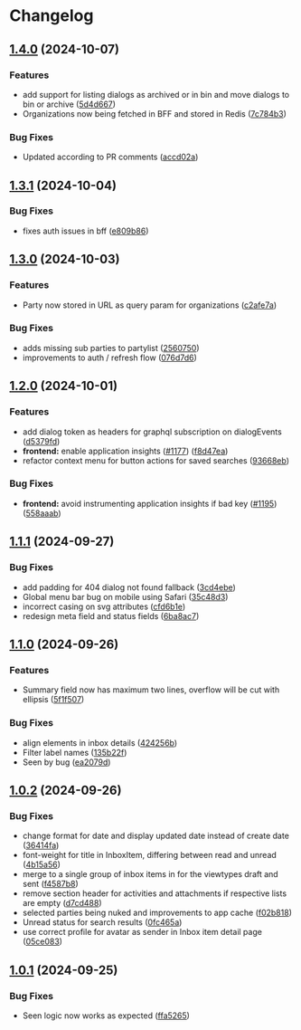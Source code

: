 # Changelog

## [1.4.0](https://github.com/digdir/dialogporten-frontend/compare/v1.3.1...v1.4.0) (2024-10-07)


### Features

* add support for listing dialogs as archived or in bin and move dialogs to bin or archive ([5d4d667](https://github.com/digdir/dialogporten-frontend/commit/5d4d66707a625aaa8bdcfb9a96d16994f984407e))
* Organizations now being fetched in BFF and stored in Redis ([7c784b3](https://github.com/digdir/dialogporten-frontend/commit/7c784b381dd9c1eb4698805c05aecb18160ec3fd))


### Bug Fixes

* Updated according to PR comments ([accd02a](https://github.com/digdir/dialogporten-frontend/commit/accd02a1e6ddf47be898ee5ea7aaf19204f0941b))

## [1.3.1](https://github.com/digdir/dialogporten-frontend/compare/v1.3.0...v1.3.1) (2024-10-04)


### Bug Fixes

* fixes auth issues in bff ([e809b86](https://github.com/digdir/dialogporten-frontend/commit/e809b8681a3c30be35607941223fa1a2aaec9986))

## [1.3.0](https://github.com/digdir/dialogporten-frontend/compare/v1.2.0...v1.3.0) (2024-10-03)


### Features

* Party now stored in URL as query param for organizations ([c2afe7a](https://github.com/digdir/dialogporten-frontend/commit/c2afe7a8e4707b2026a5108ed6cf78208271d698))


### Bug Fixes

* adds missing sub parties to partylist ([2560750](https://github.com/digdir/dialogporten-frontend/commit/2560750baffbc159e00694547b16602bb48ae249))
* improvements to auth / refresh flow ([076d7d6](https://github.com/digdir/dialogporten-frontend/commit/076d7d656ed66502caabffbeeae8b1b16e8ce813))

## [1.2.0](https://github.com/digdir/dialogporten-frontend/compare/v1.1.1...v1.2.0) (2024-10-01)


### Features

* add dialog token as headers for graphql subscription on dialogEvents ([d5379fd](https://github.com/digdir/dialogporten-frontend/commit/d5379fd6754d544b49607e9fbc97d868af5ac4f3))
* **frontend:** enable application insights ([#1177](https://github.com/digdir/dialogporten-frontend/issues/1177)) ([f8d47ea](https://github.com/digdir/dialogporten-frontend/commit/f8d47ea2c8ce4d6fd71d0eb689d079f70df2b74d))
* refactor context menu for button actions for saved searches ([93668eb](https://github.com/digdir/dialogporten-frontend/commit/93668ebe2e29e447b6c4023bfe2e124650575447))


### Bug Fixes

* **frontend:** avoid instrumenting application insights if bad key ([#1195](https://github.com/digdir/dialogporten-frontend/issues/1195)) ([558aaab](https://github.com/digdir/dialogporten-frontend/commit/558aaab53ef7257b85842e73b5d5b068b2d8ed82))

## [1.1.1](https://github.com/digdir/dialogporten-frontend/compare/v1.1.0...v1.1.1) (2024-09-27)


### Bug Fixes

* add padding for 404 dialog not found fallback ([3cd4ebe](https://github.com/digdir/dialogporten-frontend/commit/3cd4ebe6573b2a27008c1ade15660285c4c6d1eb))
* Global menu bar bug on mobile using Safari ([35c48d3](https://github.com/digdir/dialogporten-frontend/commit/35c48d3c18e0de88dacc77cdc560a2b718d1ec43))
* incorrect casing on svg attributes ([cfd6b1e](https://github.com/digdir/dialogporten-frontend/commit/cfd6b1eaa9889493fc551371310740492587cc34))
* redesign meta field and status fields ([6ba8ac7](https://github.com/digdir/dialogporten-frontend/commit/6ba8ac730e534b6f9bf6ebb3635c810c80f65e0e))

## [1.1.0](https://github.com/digdir/dialogporten-frontend/compare/v1.0.2...v1.1.0) (2024-09-26)


### Features

* Summary field now has maximum two lines, overflow will be cut with ellipsis ([5f1f507](https://github.com/digdir/dialogporten-frontend/commit/5f1f507c33b97c464f14afbb62fcda59a8341671))


### Bug Fixes

* align elements in inbox details ([424256b](https://github.com/digdir/dialogporten-frontend/commit/424256b8f3908b0d175c2f76bf527c23c48face9))
* Filter label names ([135b22f](https://github.com/digdir/dialogporten-frontend/commit/135b22f8088862f87773168493eef8cbbd540071))
* Seen by bug ([ea2079d](https://github.com/digdir/dialogporten-frontend/commit/ea2079d8cca2a409ba56bc206ff390edba2ce9f7))

## [1.0.2](https://github.com/digdir/dialogporten-frontend/compare/v1.0.1...v1.0.2) (2024-09-26)


### Bug Fixes

* change format for date and display updated date instead of create date ([36414fa](https://github.com/digdir/dialogporten-frontend/commit/36414fae59eb55fa4a72bdd2b76e6f9297ab4b7a))
* font-weight for title in InboxItem, differing between read and unread ([4b15a56](https://github.com/digdir/dialogporten-frontend/commit/4b15a5620c4652a2a69529c7465ce09b4abe9488))
* merge to a single group of inbox items in for the viewtypes draft and sent ([f4587b8](https://github.com/digdir/dialogporten-frontend/commit/f4587b8f7640c639e31d1cfd6b5befba03f776c3))
* remove section header for activities and attachments if respective lists are empty ([d7cd488](https://github.com/digdir/dialogporten-frontend/commit/d7cd488df913b0ddb8c43a5538559002c62253f4))
* selected parties being nuked and improvements to app cache ([f02b818](https://github.com/digdir/dialogporten-frontend/commit/f02b8188237f567b45e234f39fa5e594679b4059))
* Unread status for search results ([0fc465a](https://github.com/digdir/dialogporten-frontend/commit/0fc465ad1ebe24e1cb9721864b7a81f7ecb2696e))
* use correct profile for avatar as sender in Inbox item detail page ([05ce083](https://github.com/digdir/dialogporten-frontend/commit/05ce0834736fe1cb40d0e6e1b97a6c074071be63))

## [1.0.1](https://github.com/digdir/dialogporten-frontend/compare/v1.0.0...v1.0.1) (2024-09-25)


### Bug Fixes

* Seen logic now works as expected ([ffa5265](https://github.com/digdir/dialogporten-frontend/commit/ffa52651e82e3b5b205fdfa9fdba8f28d739a2c5))

